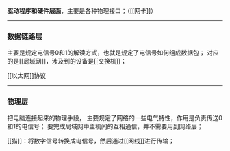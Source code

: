 **驱动程序和硬件层面**，主要是各种物理接口；（[[网卡]]）
***
### 数据链路层
主要是规定电信号0和1的解读方式，也就是规定了电信号如何组成数据包；
对应的是[[局域网]]，涉及到的设备是[[交换机]]；

[[以太网]]协议
***
### 物理层
把电脑连接起来的物理手段， 主要规定了网络的一些电气特性，作用是负责传送0和1的电信号；
要完成局域网中主机间的互相通信，并不需要用到网络层；

[[猫]]：将数字信号转换成电信号，然后通过[[网线]]进行传输；